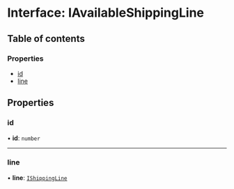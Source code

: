# Interface: IAvailableShippingLine

## Table of contents

### Properties

- [id](IAvailableShippingLine.md#id)
- [line](IAvailableShippingLine.md#line)

## Properties

### id

• **id**: `number`

___

### line

• **line**: [`IShippingLine`](IShippingLine.md)
